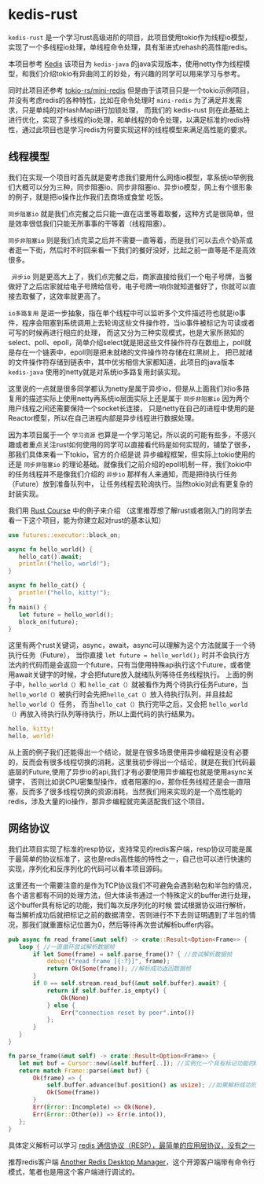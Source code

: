 # kedis-rust

`kedis-rust` 是一个学习rust高级进阶的项目，此项目使用tokio作为线程io模型，实现了一个多线程io处理，单线程命令处理，具有渐进式rehash的高性能redis。

本项目参考 [Kedis](https://github.com/kwsc98/kedis) 该项目为 `kedis-java` 的java实现版本，使用netty作为线程模型，和我们介绍tokio有异曲同工的妙处，有兴趣的同学可以用来学习与参考。

同时此项目还参考 [tokio-rs/mini-redis](https://github.com/tokio-rs/mini-redis) 
但是由于该项目只是一个tokio示例项目，并没有考虑redis的各种特性，比如在命令处理时 `mini-redis` 为了满足并发需求，只是单纯的对HashMap进行加锁处理，
而我们的 kedis-rust 则在此基础上进行优化，实现了多线程的io处理，和单线程的命令处理，以满足标准的redis特性，通过此项目也是学习redis为何要实现这样的线程模型来满足高性能的要求。

## 线程模型
我们在实现一个项目时首先就是要考虑我们要用什么网络io模型，拿系统io举例我们大概可以分为三种，同步阻塞io、同步非阻塞io、异步io模型，网上有个很形象的例子，就是把io操作比作我们去商场或食堂
吃饭。

`同步阻塞io` 就是我们点完餐之后只能一直在店里等着取餐，这种方式是很简单，但是效率很低我们只能无所事事的干等着（线程阻塞）。

`同步非阻塞io` 则是我们点完菜之后并不需要一直等着，而是我们可以去点个奶茶或者逛一下街，然后时不时回来看一下我们的餐好没好，比起之前一直等是不是高效很多。

` 异步io` 则是更高大上了，我们点完餐之后，商家直接给我们一个电子号牌，当餐做好了之后店家就给电子号牌给信号，电子号牌一响你就知道餐好了，你就可以直接去取餐了，这效率就更高了。

`io多路复用` 是进一步抽象，指在单个线程中可以监听多个文件描述符也就是io事件，程序会阻塞到系统调用上去轮询这些文件操作符，当io事件被标记为可读或者可写的时候再进行相应的处理，
而这又分为三种实现模式，也是大家所熟知的select、poll、epoll，简单介绍select就是把这些文件操作符存在数组上，poll就是存在一个链表中，epoll则是把未就绪的文件操作符存储在红黑树上，
把已就绪的文件操作符存储到链表中，其中优劣相信大家都知道，此项目的java版本 `kedis-java` 使用的netty就是对系统io多路复用封装实现。

这里说的一点就是很多同学都认为netty是属于异步io，但是从上面我们对io多路复用的描述实际上使用netty再系统io层面实际上还是属于 `同步非阻塞io` 因为两个用户线程之间还需要保持一个socket长连接，
只是netty在自己的进程中使用的是Reactor模型，所以在自己进程内部是异步线程进行数据处理。

因为本项目属于一个 `学习资源` 也算是一个学习笔记，所以说的可能有些多，不感兴趣或者重点关注rust如何使用的同学可以直接看代码是如何实现的，铺垫了很多，那我们具体来看一下tokio，官方的介绍是说
异步编程框架，但实际上tokio使用的还是 `同步非阻塞io` 的理论基础。就像我们之前介绍的epoll机制一样，我们tokio中的任务线程并不是像我们介绍的 `异步io` 那样有人来通知，而是把待执行任务（Future）放到准备队列中，
让任务线程去轮询执行。当然tokio对此有更复杂的封装实现。

我们用 [Rust Course](https://course.rs/about-book.html) 中的例子来介绍 （这里推荐想了解rust或者刚入门的同学去看一下这个项目，能为你建立起对rust的基本认知）
 ```rust
use futures::executor::block_on;

async fn hello_world() {
    hello_cat().await;
    println!("hello, world!");
}

async fn hello_cat() {
    println!("hello, kitty!");
}
fn main() {
    let future = hello_world();
    block_on(future);
}
 ```
这里有两个rust关键词，async，await，async可以理解为这个方法就属于一个待执行任务（Future），
当你直接 ``let future = hello_world();`` 时并不会执行方法内的代码而是会返回一个future，只有当使用特殊api执行这个Future，或者使用await关键字的时候，才会把future放入就绪队列等待任务线程执行。
上面的例子中，``hello_world（）``和 ``hello_cat（）``就被看作为两个待执行任务Future，当 ``hello_world（）``被执行时会先把``hello_cat（）``放入待执行队列，并且挂起``hello_world（）``任务，
而当``hello_cat（）``执行完毕之后，又会把 ``hello_world（）``再放入待执行队列等待执行，所以上面代码的执行结果为。
 ```rust
hello, kitty!
hello, world!
 ```
从上面的例子我们还能得出一个结论，就是在很多场景使用异步编程是没有必要的，反而会有很多线程切换的消耗，这里我初步得出一个结论，就是在我们代码最底层的Future,使用了异步io的api,我们才有必要使用异步编程也就是使用async关键字，
否则比如说CPU密集型操作，或者阻塞的io，那你任务线程还是会一直阻塞，反而多了很多线程切换的资源消耗，当然我们用来实现的是一个高性能的redis，涉及大量的io操作，那异步编程就完美适配我们这个项目。

## 网络协议
我们此项目实现了标准的resp协议，支持常见的redis客户端，resp协议可能是属于最简单的协议标准了，这也是redis高性能的特性之一，自己也可以进行快速的实现，序列化和反序列化的代码可以看本项目源码。

这里还有一个需要注意的是作为TCP协议我们不可避免会遇到粘包和半包的情况，各个语言都有不同的处理方法，但大体读书通过一个特殊定义的buffer进行处理，这个buffer具有标记的功能，我们每次反序列化的时候
尝试根据协议进行解析，每当解析成功后就把标记之前的数据清空，否则进行不下去则证明遇到了半包的情况，那我们就重置标记位置为0，然后等待再次尝试解析buffer内容。
 ```rust
pub async fn read_frame(&mut self) -> crate::Result<Option<Frame>> {
    loop { //一直循环尝试解析数据帧
        if let Some(frame) = self.parse_frame()? { //尝试解析数据帧
            debug!("read frame [{:?}]", frame);
            return Ok(Some(frame)); //解析成功返回数据帧
        }
        if 0 == self.stream.read_buf(&mut self.buffer).await? {
            return if self.buffer.is_empty() {
                Ok(None)
            } else {
                Err("connection reset by peer".into())
            };
        }
    }
}

fn parse_frame(&mut self) -> crate::Result<Option<Frame>> {
    let mut buf = Cursor::new(&self.buffer[..]); //实例化一个具有标记功能的buffer
    return match Frame::parse(&mut buf) {
        Ok(frame) => {
            self.buffer.advance(buf.position() as usize); //如果解析成功则将解析完的字节进行清除
            Ok(Some(frame))
        }
        Err(Error::Incomplete) => Ok(None),
        Err(Error::Other(e)) => Err(e.into()),
    };
}
 ```
具体定义解析可以学习
[redis 通信协议（RESP），最简单的应用层协议，没有之一](https://juejin.cn/post/7145819945442967583?searchId=20230917220453D76E08BDF0766CA37AF8)

推荐redis客户端
[Another Redis Desktop Manager](https://github.com/qishibo/AnotherRedisDesktopManager/releases)，这个开源客户端带有命令行模式，笔者也是用这个客户端进行调试的。





